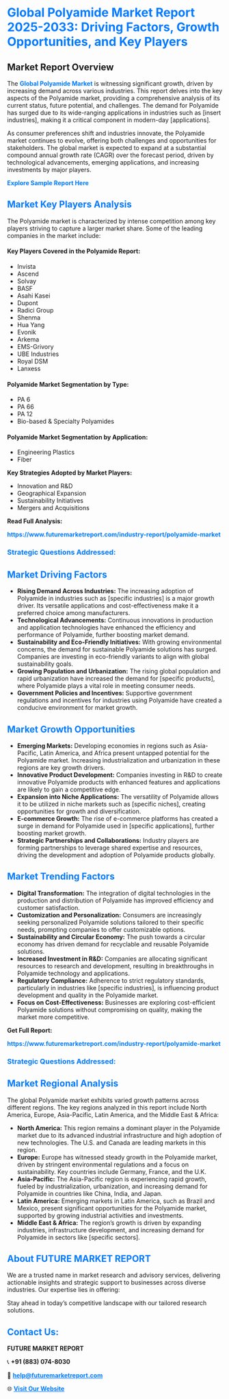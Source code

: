 <h1 style="color: #007BFF;">Global Polyamide Market Report 2025-2033: Driving Factors, Growth Opportunities, and Key Players</h1>

<section id="overview">
<h2>Market Report Overview</h2>
<p>The <a href="https://www.futuremarketreport.com/industry-report/polyamide-market" style="color: #007BFF; text-decoration: none;"><strong>Global Polyamide Market</strong></a> is witnessing significant growth, driven by increasing demand across various industries. This report delves into the key aspects of the Polyamide market, providing a comprehensive analysis of its current status, future potential, and challenges. The demand for Polyamide has surged due to its wide-ranging applications in industries such as [insert industries], making it a critical component in modern-day [applications].</p>
<p>As consumer preferences shift and industries innovate, the Polyamide market continues to evolve, offering both challenges and opportunities for stakeholders. The global market is expected to expand at a substantial compound annual growth rate (CAGR) over the forecast period, driven by technological advancements, emerging applications, and increasing investments by major players.</p>
</section>

<section id="overview">
<p><a href="https://www.futuremarketreport.com/request-sample/reportId=108057" style="color: #007BFF; text-decoration: none;"><strong>Explore Sample Report Here</strong></a></p>
</section>

<section id="key-players">
<h2 style="color: #007BFF;">Market Key Players Analysis</h2>
<p>The Polyamide market is characterized by intense competition among key players striving to capture a larger market share. Some of the leading companies in the market include:</p>
<h4>Key Players Covered in the Polyamide Report:</h4>
<ul><li>Invista</li><li>Ascend</li><li>Solvay</li><li>BASF</li><li>Asahi Kasei</li><li>Dupont</li><li>Radici Group</li><li>Shenma</li><li>Hua Yang</li><li>Evonik</li><li>Arkema</li><li>EMS-Grivory</li><li>UBE Industries</li><li>Royal DSM</li><li>Lanxess</li></ul>
<h4>Polyamide Market Segmentation by Type:</h4>
<ul><li>PA 6</li><li>PA 66</li><li>PA 12</li><li>Bio-based &amp; Specialty Polyamides</li></ul>

<h4>Polyamide Market Segmentation by Application:</h4>
<ul><li>Engineering Plastics</li><li>Fiber</li></ul>
<p><strong>Key Strategies Adopted by Market Players:</strong></p>
<ul>
<li>Innovation and R&D</li>
<li>Geographical Expansion</li>
<li>Sustainability Initiatives</li>
<li>Mergers and Acquisitions</li>
</ul>
</section>

<section>
<p><strong>Read Full Analysis: </strong></p><a href="https://www.futuremarketreport.com/industry-report/polyamide-market" style="color: #007BFF; text-decoration: none;"><strong>https://www.futuremarketreport.com/industry-report/polyamide-market</strong></a>
<h3 style="color: #007BFF;">Strategic Questions Addressed:</h3>
</section>

<section id="driving-factors">
<h2 style="color: #007BFF;">Market Driving Factors</h2>
<ul>
<li><strong>Rising Demand Across Industries:</strong> The increasing adoption of Polyamide in industries such as [specific industries] is a major growth driver. Its versatile applications and cost-effectiveness make it a preferred choice among manufacturers.</li>
<li><strong>Technological Advancements:</strong> Continuous innovations in production and application technologies have enhanced the efficiency and performance of Polyamide, further boosting market demand.</li>
<li><strong>Sustainability and Eco-Friendly Initiatives:</strong> With growing environmental concerns, the demand for sustainable Polyamide solutions has surged. Companies are investing in eco-friendly variants to align with global sustainability goals.</li>
<li><strong>Growing Population and Urbanization:</strong> The rising global population and rapid urbanization have increased the demand for [specific products], where Polyamide plays a vital role in meeting consumer needs.</li>
<li><strong>Government Policies and Incentives:</strong> Supportive government regulations and incentives for industries using Polyamide have created a conducive environment for market growth.</li>
</ul>
</section>

<section id="growth-opportunities">
<h2 style="color: #007BFF;">Market Growth Opportunities</h2>
<ul>
<li><strong>Emerging Markets:</strong> Developing economies in regions such as Asia-Pacific, Latin America, and Africa present untapped potential for the Polyamide market. Increasing industrialization and urbanization in these regions are key growth drivers.</li>
<li><strong>Innovative Product Development:</strong> Companies investing in R&D to create innovative Polyamide products with enhanced features and applications are likely to gain a competitive edge.</li>
<li><strong>Expansion into Niche Applications:</strong> The versatility of Polyamide allows it to be utilized in niche markets such as [specific niches], creating opportunities for growth and diversification.</li>
<li><strong>E-commerce Growth:</strong> The rise of e-commerce platforms has created a surge in demand for Polyamide used in [specific applications], further boosting market growth.</li>
<li><strong>Strategic Partnerships and Collaborations:</strong> Industry players are forming partnerships to leverage shared expertise and resources, driving the development and adoption of Polyamide products globally.</li>
</ul>
</section>

<section id="trending-factors">
<h2 style="color: #007BFF;">Market Trending Factors</h2>
<ul>
<li><strong>Digital Transformation:</strong> The integration of digital technologies in the production and distribution of Polyamide has improved efficiency and customer satisfaction.</li>
<li><strong>Customization and Personalization:</strong> Consumers are increasingly seeking personalized Polyamide solutions tailored to their specific needs, prompting companies to offer customizable options.</li>
<li><strong>Sustainability and Circular Economy:</strong> The push towards a circular economy has driven demand for recyclable and reusable Polyamide solutions.</li>
<li><strong>Increased Investment in R&D:</strong> Companies are allocating significant resources to research and development, resulting in breakthroughs in Polyamide technology and applications.</li>
<li><strong>Regulatory Compliance:</strong> Adherence to strict regulatory standards, particularly in industries like [specific industries], is influencing product development and quality in the Polyamide market.</li>
<li><strong>Focus on Cost-Effectiveness:</strong> Businesses are exploring cost-efficient Polyamide solutions without compromising on quality, making the market more competitive.</li>
</ul>
</section>

<section>
<p><strong>Get Full Report: </strong></p><a href="https://www.futuremarketreport.com/industry-report/polyamide-market" style="color: #007BFF; text-decoration: none;"><strong>https://www.futuremarketreport.com/industry-report/polyamide-market</strong></a>
<h3 style="color: #007BFF;">Strategic Questions Addressed:</h3>
</section>


<section id="regional-analysis">
<h2 style="color: #007BFF;">Market Regional Analysis</h2>
<p>The global Polyamide market exhibits varied growth patterns across different regions. The key regions analyzed in this report include North America, Europe, Asia-Pacific, Latin America, and the Middle East & Africa:</p>
<ul>
<li><strong>North America:</strong> This region remains a dominant player in the Polyamide market due to its advanced industrial infrastructure and high adoption of new technologies. The U.S. and Canada are leading markets in this region.</li>
<li><strong>Europe:</strong> Europe has witnessed steady growth in the Polyamide market, driven by stringent environmental regulations and a focus on sustainability. Key countries include Germany, France, and the U.K.</li>
<li><strong>Asia-Pacific:</strong> The Asia-Pacific region is experiencing rapid growth, fueled by industrialization, urbanization, and increasing demand for Polyamide in countries like China, India, and Japan.</li>
<li><strong>Latin America:</strong> Emerging markets in Latin America, such as Brazil and Mexico, present significant opportunities for the Polyamide market, supported by growing industrial activities and investments.</li>
<li><strong>Middle East & Africa:</strong> The region’s growth is driven by expanding industries, infrastructure development, and increasing demand for Polyamide in sectors like [specific sectors].</li>
</ul>
</section>

<footer>
<h2 style="color: #007BFF;">About FUTURE MARKET REPORT</h2>
<p>We are a trusted name in market research and advisory services, delivering actionable insights and strategic support to businesses across diverse industries. Our expertise lies in offering:</p>

<p>Stay ahead in today’s competitive landscape with our tailored research solutions.</p>

<h2 style="color: #007BFF;">Contact Us:</h2>
<p><strong>FUTURE MARKET REPORT</strong></p>
<p>📞 <strong>+91 (883) 074-8030</strong></p>
<p>📧 <strong><a href="mailto:help@futuremarketreport.com" style="color: #007BFF;">help@futuremarketreport.com</a></strong></p>
<p>🌐 <strong><a href="https://www.futuremarketreport.com/" style="color: #007BFF;">Visit Our Website</a></strong></p>
</footer>